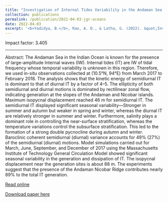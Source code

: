 ```yaml
---
title: "Investigation of Internal Tides Variability in the Andaman Sea: Observations and Simulations"
collection: publications
permalink: /publication/2022-04-03-jgr-oceans
date: 2022-04-03
excerpt: '<b>Yadidya, B.</b>, Rao, A. D., & Latha, G. (2022). &quot;Investigation of Internal Tides Variability in the Andaman Sea: Observations and Simulations.&quot; <i>Journal of Geophysical Research: Oceans</i>, 127(4), e2021JC018321. https://doi.org/10.1029/2021JC018321'
---
```

<script type='text/javascript' src='https://d1bxh8uas1mnw7.cloudfront.net/assets/embed.js'></script><div class='altmetric-embed' data-badge-type='donut' data-condensed='true' data-badge-details='right' data-doi='10.1029/2021JC018321'></div>

Impact factor:  3.405

---

Abstract:
The Andaman Sea in the Indian Ocean is known for the presence of large-amplitude Internal waves (IW). Internal tides (IT) are IW of tidal frequency whose temporal variability is unknown in this region. Therefore, we used in-situ observations collected at (10.5°N, 94°E) from March 2017 to February 2018. The analysis shows that the kinetic energy of semidiurnal IT is dominant to that of diurnal IT by a factor of 4–5. The ellipticity of both semidiurnal and diurnal motions is dominated by rectilinear zonal flow, indicating generation at the slopes of the Andaman and Nicobar islands. Maximum isopycnal displacement reached 46 m for semidiurnal IT. The semidiurnal IT displayed significant seasonal variability—Stronger in summer and autumn but weaker in spring and winter, whereas the diurnal IT are relatively stronger in summer and winter. Furthermore, salinity plays a dominant role in controlling the near-surface stratification, whereas the temperature variations control the subsurface stratification. This led to the formation of a strong double pycnocline during autumn and winter. Baroclinic coherent semidiurnal (diurnal) variance accounts for 49% (27%) of the semidiurnal (diurnal) motions. Model simulations carried out for March, June, September, and December of 2017 using the Massachusetts Institute of Technology General Circulation Model showed significant seasonal variability in the generation and dissipation of IT. The isopycnal displacement near the generation sites is about 88 m. The experiments suggest that the presence of the Andaman Nicobar Ridge contributes nearly 89% to the total IT generation.

[Read online](https://doi.org/10.1029/2021JC018321)

[Download paper here]()




